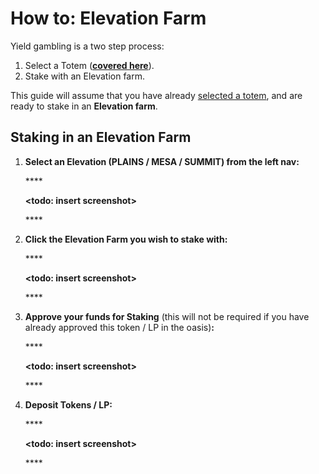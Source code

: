 # How to: Elevation Farm

Yield gambling is a two step process:

1. Select a Totem \([**covered here**](../totem/selecting-totem.md)\).
2. Stake with an Elevation farm.

This guide will assume that you have already [selected a totem](../totem/selecting-totem.md), and are ready to stake in an **Elevation farm**.

## Staking in an Elevation Farm

1. **Select an Elevation \(PLAINS / MESA / SUMMIT\) from the left nav:**

   \*\*\*\*

   **&lt;todo: insert screenshot&gt;**

   \*\*\*\*

2. **Click the Elevation Farm you wish to stake with:**

   \*\*\*\*

   **&lt;todo: insert screenshot&gt;**

   \*\*\*\*

3. **Approve your funds for Staking** \(this will not be required if you have already approved this token / LP in the oasis\)**:**

   \*\*\*\*

   **&lt;todo: insert screenshot&gt;**

   \*\*\*\*

4. **Deposit Tokens / LP:**

   \*\*\*\*

   **&lt;todo: insert screenshot&gt;**

   \*\*\*\*

